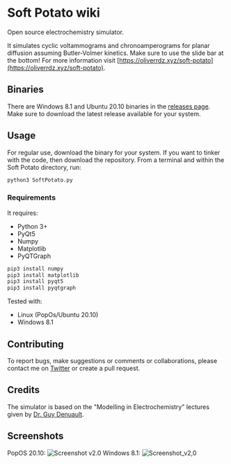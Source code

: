 # Soft Potato wiki
Open source electrochemistry simulator.

It simulates cyclic voltammograms and chronoamperograms for planar diffusion assuming Butler-Volmer kinetics. Make sure to use the slide bar at the bottom! For more information visit [https://oliverrdz.xyz/soft-potato](https://oliverrdz.xyz/soft-potato).

## Binaries
There are Windows 8.1 and Ubuntu 20.10 binaries in the [releases page](https://github.com/oliverrdz/SoftPotato/releases). Make sure to download the latest release available for your system.


## Usage
For regular use, download the binary for your system. If you want to tinker with the code, then download the repository. From a terminal and within the Soft Potato directory, run:
```python
python3 SoftPotato.py
```

### Requirements
It requires:
+ Python 3+
+ PyQt5
+ Numpy
+ Matplotlib
+ PyQTGraph

```python
pip3 install numpy
pip3 install matplotlib
pip3 install pyqt5
pip3 install pyqtgraph
```

Tested with:
+ Linux (PopOs/Ubuntu 20.10)
+ Windows 8.1

## Contributing
To report bugs, make suggestions or comments or collaborations, please contact me on [Twitter](https://twitter.com/ol1v3r) or create a pull request.

## Credits
The simulator is based on the "Modelling in Electrochemistry" lectures given by [Dr. Guy Denuault](https://www.southampton.ac.uk/chemistry/about/staff/gd.page).

## Screenshots
PopOS 20.10:
![Screenshot v2.0](https://github.com/oliverrdz/SoftPotato/blob/master/Figs/SP_v2.0_popOS.png?raw=true])
Windows 8.1:
![Screenshot_v2,0](https://github.com/oliverrdz/SoftPotato/blob/master/Figs/SP_v2.0_Win.png?raw=true])
